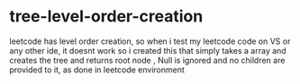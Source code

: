 # tree-level-order-creation
leetcode has level order creation, so when i test my leetcode code on VS or any other ide, it doesnt work so i created this that simply takes a array and creates the tree and returns root node , Null is ignored and no children are provided to it, as done in leetcode environment
